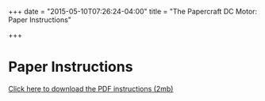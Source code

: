 +++
date = "2015-05-10T07:26:24-04:00"
title = "The Papercraft DC Motor: Paper Instructions"

+++

# Paper Instructions

<a href="/images/book-second-draft.pdf">Click here to download the PDF instructions (2mb)</a>